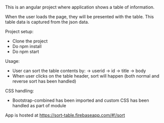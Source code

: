 This is an angular project where application shows a table of information.

When the user loads the page, they will be presented with the table.
This table data is captured from the json data.

Project setup:
- Clone the project
- Do npm install
- Do npm start

Usage:
- User can sort the table contents by:
   -> userid
   -> id
   -> title
   -> body
- When user clicks on the table header, sort will happen (both normal and reverse sort has been handled) 

CSS handling:
- Bootstrap-combined has been imported and custom CSS has been handled as part of module


App is hosted at https://sort-table.firebaseapp.com/#!/sort